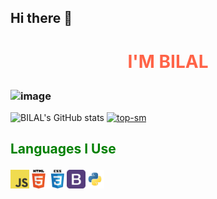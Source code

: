 ## Hi there 👋

# <p align="center " style="color:tomato"> I'M BILAL</P>
### <a  margin-right="50%"> ![image](https://user-images.githubusercontent.com/99627537/159126020-871d847d-0332-4f87-a6aa-b510be578695.png)</a>


![BILAL's GitHub stats](https://github-readme-stats.vercel.app/api?username=REFLESHONEONE&show_icons=true&theme=radical)
[![top-sm](https://github-readme-stats.vercel.app/api/top-langs/?username=REFLESHONEONE&layout=compact)](https://github.com/REFLESHONEONE/github-readme-stats&show_icons=true&theme=radius)

## <p style="color:green">Languages I Use
</p>
 
 <img src="https://raw.githubusercontent.com/github/explore/80688e429a7d4ef2fca1e82350fe8e3517d3494d/topics/javascript/javascript.png" width="30" height="30" border-radius="5px" align="left">
 <img src="https://raw.githubusercontent.com/github/explore/80688e429a7d4ef2fca1e82350fe8e3517d3494d/topics/html/html.png" width="30" height="30" border-radius="5px" align="left">
 <img src="https://raw.githubusercontent.com/github/explore/80688e429a7d4ef2fca1e82350fe8e3517d3494d/topics/css/css.png" width="30" height="30" border-radius="5px" align="left">
  <img src="https://raw.githubusercontent.com/github/explore/80688e429a7d4ef2fca1e82350fe8e3517d3494d/topics/bootstrap/bootstrap.png" width="30" height="30" border-radius="5px" align="left">
   <img src="https://raw.githubusercontent.com/github/explore/80688e429a7d4ef2fca1e82350fe8e3517d3494d/topics/python/python.png" width="30" height="30" border-radius="5px" align="left">
   
   
